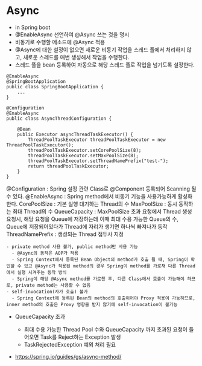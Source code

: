 # Async 
- in Spring boot 
- @EnableAsync 선언하여 @Async 쓰는 것을 명시
- 비동기로 수행할 메소드에 @Async 적용
- @Async에 대한 설정이 없으면 새로운 비동기 작업을 스레드 풀에서 처리하지 않고, 새로운 스레드를 매번 생성해서 작업을 수행한다.
- 스레드 풀을 bean 등록하여 자동으로 해당 스레드 풀로 작업을 넘기도록 설정한다.
````
@EnableAsync
@SpringBootApplication
public class SpringBootApplication {
    ...
}
````
````
@Configuration
@EnableAsync
public class AsyncThreadConfiguration {

	@Bean
	public Executor asyncThreadTaskExecutor() {
		ThreadPoolTaskExecutor threadPoolTaskExecutor = new ThreadPoolTaskExecutor();
		threadPoolTaskExecutor.setCorePoolSize(8);
		threadPoolTaskExecutor.setMaxPoolSize(8);
		threadPoolTaskExecutor.setThreadNamePrefix("test-");
		return threadPoolTaskExecutor;
	}
}

````
@Configuration : Spring 설정 관련 Class로 @Component 등록되어 Scanning 될 수 있다.
@EnableAsync : Spring method에서 비동기 기능을 사용가능하게 활성화 한다.
CorePoolSize : 기본 실행 대기하는 Thread의 수
MaxPoolSize : 동시 동작하는 최대 Thread의 수
QueueCapacity : MaxPoolSize 초과 요청에서 Thread 생성 요청시, 해당 요청을 Queue에 저장하는데 이때 최대 수용 가능한 Queue의 수, Queue에 저장되어있다가 Thread에 자리가 생기면 하나씩 빠져나가 동작
ThreadNamePrefix : 생성되는 Thread 접두사 지정
````
- private method 사용 불가, public method만 사용 가능
  - @Async의 동작은 AOP가 적용
  - Spring Context에서 등록된 Bean Object의 method가 호출 될 때, Spring이 확인할 수 있고 @Async가 적용된 method의 경우 Spring이 method를 가로채 다른 Thread에서 실행 시켜주는 동작 방식
  - Spring이 해당 @Async method를 가로챈 후, 다른 Class에서 호출이 가능해야 하므로, private method는 사용할 수 없음
- self-invocation(자가 호출) 불가
  - Spring Context에 등록된 Bean의 method의 호출이어야 Proxy 적용이 가능하므로, inner method의 호출은 Proxy 영향을 받지 않기에 self-invocation이 불가능
````
- QueueCapacity 초과
  - 최대 수용 가능한 Thread Pool 수와 QueueCapacity 까지 초과된 요청이 들어오면 Task를 Reject하는 Exception 발생
  - TaskRejectedException 예외 처리 필요
  
- https://spring.io/guides/gs/async-method/
